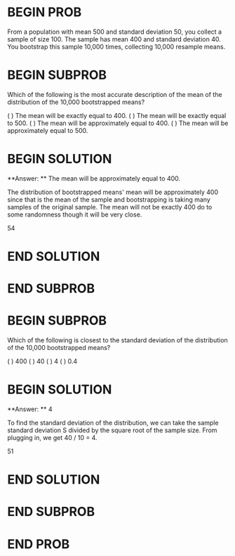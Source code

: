# BEGIN PROB

From a population with mean 500 and standard deviation 50, you collect a sample of size 100. The sample has mean 400 and standard deviation 40. You bootstrap this sample 10,000 times, collecting 10,000 resample means.

# BEGIN SUBPROB

Which of the following is the most accurate description of the mean of the distribution of the 10,000 bootstrapped means?

( ) The mean will be exactly equal to 400.
( ) The mean will be exactly equal to 500.
( ) The mean will be approximately equal to 400.
( ) The mean will be approximately equal to 500.
# BEGIN SOLUTION

**Answer: ** The mean will be approximately equal to 400.

The distribution of bootstrapped means' mean will be approximately 400 since that is the mean
of the sample and bootstrapping is taking many samples of the original sample. The mean will not be exactly 400 do to some
randomness though it will be very close. 

<average>54</average>
# END SOLUTION

# END SUBPROB

# BEGIN SUBPROB

Which of the following is closest to the standard deviation of the distribution of the 10,000 bootstrapped means?

( ) 400
( ) 40
( ) 4
( ) 0.4
# BEGIN SOLUTION

**Answer: ** 4

To find the standard deviation of the distribution, we can take the sample standard deviation S divided by the square root of
the sample size. From plugging in, we get 40 / 10 = 4. 

<average>51</average>
# END SOLUTION

# END SUBPROB

# END PROB

